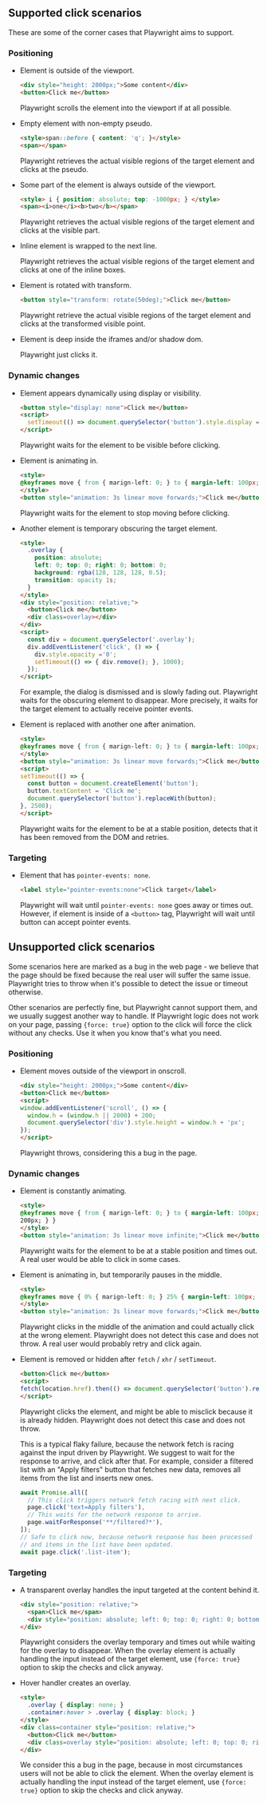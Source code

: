 ## Supported click scenarios

These are some of the corner cases that Playwright aims to support.

### Positioning

  - Element is outside of the viewport.
    ```html
    <div style="height: 2000px;">Some content</div>
    <button>Click me</button>
    ```

    Playwright scrolls the element into the viewport if at all possible.

  - Empty element with non-empty pseudo.

    ```html
    <style>span::before { content: 'q'; }</style>
    <span></span>
    ```

    Playwright retrieves the actual visible regions of the target element and clicks at the pseudo.

  - Some part of the element is always outside of the viewport.

    ```html
    <style> i { position: absolute; top: -1000px; } </style>
    <span><i>one</i><b>two</b></span>
    ```

    Playwright retrieves the actual visible regions of the target element and clicks at the visible part.

  - Inline element is wrapped to the next line.

    Playwright retrieves the actual visible regions of the target element and clicks at one of the inline boxes.

  - Element is rotated with transform.

    ```html
    <button style="transform: rotate(50deg);">Click me</button>
    ```

    Playwright retrieve the actual visible regions of the target element and clicks at the transformed visible point.

  - Element is deep inside the iframes and/or shadow dom.

    Playwright just clicks it.

### Dynamic changes

  - Element appears dynamically using display or visibility.
    ```html
    <button style="display: none">Click me</button>
    <script>
      setTimeout(() => document.querySelector('button').style.display = 'inline', 5000);
    </script>
    ```

    Playwright waits for the element to be visible before clicking.

  - Element is animating in.

    ```html
    <style>
    @keyframes move { from { marign-left: 0; } to { margin-left: 100px; } }
    </style>
    <button style="animation: 3s linear move forwards;">Click me</button>
    ```

    Playwright waits for the element to stop moving before clicking.

  - Another element is temporary obscuring the target element.

    ```html
    <style>
      .overlay {
        position: absolute;
        left: 0; top: 0; right: 0; bottom: 0;
        background: rgba(128, 128, 128, 0.5);
        transition: opacity 1s;
      }
    </style>
    <div style="position: relative;">
      <button>Click me</button>
      <div class=overlay></div>
    </div>
    <script>
      const div = document.querySelector('.overlay');
      div.addEventListener('click', () => {
        div.style.opacity ='0';
        setTimeout(() => { div.remove(); }, 1000);
      });
    </script>
    ```

    For example, the dialog is dismissed and is slowly fading out. Playwright waits for the obscuring element to disappear.
    More precisely, it waits for the target element to actually receive pointer events.

  - Element is replaced with another one after animation.

    ```html
    <style>
    @keyframes move { from { marign-left: 0; } to { margin-left: 100px; } }
    </style>
    <button style="animation: 3s linear move forwards;">Click me</button>
    <script>
    setTimeout(() => {
      const button = document.createElement('button');
      button.textContent = 'Click me';
      document.querySelector('button').replaceWith(button);
    }, 2500);
    </script>
    ```

    Playwright waits for the element to be at a stable position, detects that it has been removed from the DOM and retries.

### Targeting

  - Element that has `pointer-events: none`.

    ```html
    <label style="pointer-events:none">Click target</label>
    ```

    Playwright will wait until `pointer-events: none` goes away or times out. However, if element is inside of a `<button>` tag, Playwright will
    wait until button can accept pointer events.


## Unsupported click scenarios

Some scenarios here are marked as a bug in the web page - we believe that the page should be fixed because the real user will suffer the same issue. Playwright tries to throw when it's possible to detect the issue or timeout otherwise.

Other scenarios are perfectly fine, but Playwright cannot support them, and we usually suggest another way to handle. If Playwright logic does not work on your page, passing `{force: true}` option to the click will force the click without any checks. Use it when you know that's what you need.

### Positioning

  - Element moves outside of the viewport in onscroll.

    ```html
    <div style="height: 2000px;">Some content</div>
    <button>Click me</button>
    <script>
    window.addEventListener('scroll', () => {
      window.h = (window.h || 2000) + 200;
      document.querySelector('div').style.height = window.h + 'px';
    });
    </script>
    ```

    Playwright throws, considering this a bug in the page.

### Dynamic changes

  - Element is constantly animating.

    ```html
    <style>
    @keyframes move { from { marign-left: 0; } to { margin-left: 100px; } }
    200px; } }
    </style>
    <button style="animation: 3s linear move infinite;">Click me</button>
    ```

    Playwright waits for the element to be at a stable position and times out. A real user would be able to click in some cases.

  - Element is animating in, but temporarily pauses in the middle.

    ```html
    <style>
    @keyframes move { 0% { marign-left: 0; } 25% { margin-left: 100px; } 50% { margin-left: 100px;} 100% { margin-left: 200px; } }
    </style>
    <button style="animation: 3s linear move forwards;">Click me</button>
    ```

    Playwright clicks in the middle of the animation and could actually click at the wrong element. Playwright does not detect this case and does not throw. A real user would probably retry and click again.

  - Element is removed or hidden after `fetch` / `xhr` / `setTimeout`.

    ```html
    <button>Click me</button>
    <script>
    fetch(location.href).then(() => document.querySelector('button').remove());
    </script>
    ```

    Playwright clicks the element, and might be able to misclick because it is already hidden. Playwright does not detect this case and does not throw.

    This is a typical flaky failure, because the network fetch is racing against the input driven by Playwright. We suggest to wait for the response to arrive, and click after that. For example, consider a filtered list with an "Apply filters" button that fetches new data, removes all items from the list and inserts new ones.

    ```js
    await Promise.all([
      // This click triggers network fetch racing with next click.
      page.click('text=Apply filters'),
      // This waits for the network response to arrive.
      page.waitForResponse('**/filtered?*'),
    ]);
    // Safe to click now, because network response has been processed
    // and items in the list have been updated.
    await page.click('.list-item');
    ```


### Targeting

  - A transparent overlay handles the input targeted at the content behind it.

    ```html
    <div style="position: relative;">
      <span>Click me</span>
      <div style="position: absolute; left: 0; top: 0; right: 0; bottom: 0" onclick="..."></div>
    </div>
    ```

    Playwright considers the overlay temporary and times out while waiting for the overlay to disappear.
    When the overlay element is actually handling the input instead of the target element, use `{force: true}` option to skip the checks and click anyway.

  - Hover handler creates an overlay.

    ```html
    <style>
      .overlay { display: none; }
      .container:hover > .overlay { display: block; }
    </style>
    <div class=container style="position: relative;">
      <button>Click me</button>
      <div class=overlay style="position: absolute; left: 0; top: 0; right: 0; bottom: 0; background: red"></div>
    </div>
    ```

    We consider this a bug in the page, because in most circumstances users will not be able to click the element.
    When the overlay element is actually handling the input instead of the target element, use `{force: true}` option to skip the checks and click anyway.
